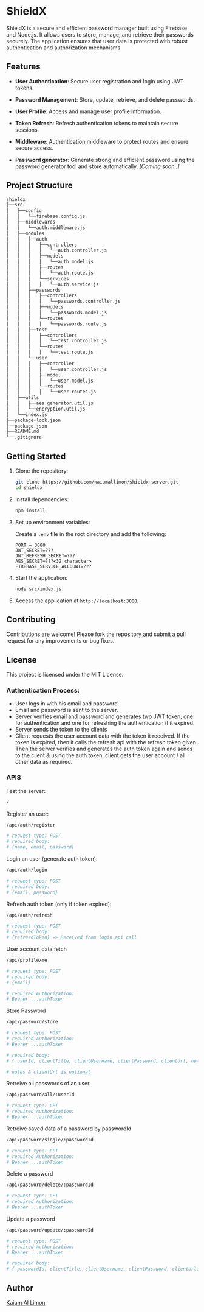 # ShieldX

ShieldX is a secure and efficient password manager built using Firebase and Node.js. It allows users to store, manage, and retrieve their passwords securely. The application ensures that user data is protected with robust authentication and authorization mechanisms.

## Features

- **User Authentication**: Secure user registration and login using JWT tokens.
- **Password Management**: Store, update, retrieve, and delete passwords.
- **User Profile**: Access and manage user profile information.
- **Token Refresh**: Refresh authentication tokens to maintain secure sessions.
- **Middleware**: Authentication middleware to protect routes and ensure secure access.


- **Password generator**: Generate strong and efficient password using the password generator tool and store automatically. <i>[Coming soon..]</i>

## Project Structure

```bash
shieldx
├──src
│   ├──config
│   │   └──firebase.config.js
│   ├──middlewares
│   │   └──auth.middleware.js
│   ├──modules
│   │   ├──auth
│   │   │   ├──controllers
│   │   │   │   └──auth.controller.js
│   │   │   ├──models
│   │   │   │   └──auth.model.js
│   │   │   ├──routes
│   │   │   │   └──auth.route.js
│   │   │   └──services
│   │   │   │   └──auth.service.js
│   │   ├──passwords
│   │   │   ├──controllers
│   │   │   │   └──passwords.controller.js
│   │   │   ├──models
│   │   │   │   └──passwords.model.js
│   │   │   └──routes
│   │   │   │   └──passwords.route.js
│   │   ├──test
│   │   │   ├──controllers
│   │   │   │   └──test.controller.js
│   │   │   └──routes
│   │   │   │   └──test.route.js
│   │   └──user
│   │   │   ├──controller
│   │   │   │   └──user.controller.js
│   │   │   ├──model
│   │   │   │   └──user.model.js
│   │   │   └──routes
│   │   │   │   └──user.routes.js
│   ├──utils
│   │   ├──aes.generator.util.js
│   │   └──encryption.util.js
│   └──index.js
├──package-lock.json
├──package.json
├──README.md
└──.gitignore
```

## Getting Started

1. Clone the repository:
    ```bash
    git clone https://github.com/kaiumallimon/shieldx-server.git
    cd shieldx
    ```

2. Install dependencies:
    ```bash
    npm install
    ```

3. Set up environment variables:

    Create a `.env` file in the root directory and add the following:

    ```env
    PORT = 3000
    JWT_SECRET=???
    JWT_REFRESH_SECRET=???
    AES_SECRET=???<32 character>
    FIREBASE_SERVICE_ACCOUNT=???
    ```

4. Start the application:
    ```bash
    node src/index.js
    ```

5. Access the application at `http://localhost:3000`.

## Contributing

Contributions are welcome! Please fork the repository and submit a pull request for any improvements or bug fixes.

## License

This project is licensed under the MIT License.

### Authentication Process:

- User logs in with his email and password.
- Email and password is sent to the server.
- Server verifies email and password and generates two JWT token, one for authentication and one for refreshing the authentication if it expired.
- Server sends the token to the clients
- Client requests the user account data with the token it received. If the token is expired, then it calls the refresh api with the refresh token given. Then the server verifies and generates the auth token again and sends to the client & using the auth token, client gets the user account / all other data as required.

### APIS

Test the server:
```bash
/
```

Register an user:

```bash
/api/auth/register

# request type: POST
# required body:
# {name, email, password}
```

Login an user (generate auth token):

```bash
/api/auth/login

# request type: POST
# required body:
# {email, password}
```

Refresh auth token (only if token expired):
```bash
/api/auth/refresh

# request type: POST
# required body:
# {refreshToken} => Received from login api call
```

User account data fetch
```bash
/api/profile/me

# request type: POST
# required body:
# {email}

# required Authorization:
# Bearer ...authToken
```

Store Password
```bash
/api/password/store

# request type: POST
# required Authorization:
# Bearer ...authToken

# required body:
# { userId, clientTitle, clientUsername, clientPassword, clientUrl, notes }

# notes & clientUrl is optional
```

Retreive all passwords of an user
```bash
/api/password/all/:userId

# request type: GET
# required Authorization:
# Bearer ...authToken
```

Retreive saved data of a password by passwordId
```bash
/api/password/single/:passwordId

# request type: GET
# required Authorization:
# Bearer ...authToken
```

Delete a password
```bash
/api/password/delete/:passwordId

# request type: GET
# required Authorization:
# Bearer ...authToken
```

Update a password
```bash
/api/password/update/:passwordId

# request type: POST
# required Authorization:
# Bearer ...authToken

# required body:
# { passwordId, clientTitle, clientUsername, clientPassword, clientUrl, notes }
```

## Author
[Kaium Al Limon](www.facebook.com/lemon.exee)
